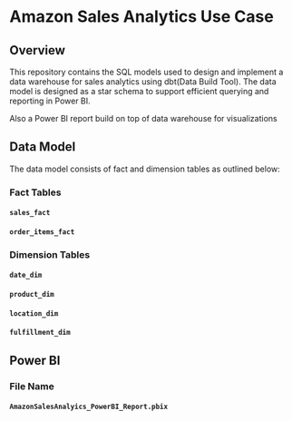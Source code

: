 # Amazon Sales Analytics Use Case

## Overview

This repository contains the SQL models used to design and implement a data warehouse for sales analytics using dbt(Data Build Tool). The data model is designed as a star schema to support efficient querying and reporting in Power BI.

Also a Power BI report build on top of data warehouse for visualizations

## Data Model

The data model consists of fact and dimension tables as outlined below:

### Fact Tables

#### `sales_fact`

#### `order_items_fact`

### Dimension Tables

#### `date_dim`

#### `product_dim`

#### `location_dim`

#### `fulfillment_dim`

## Power BI

### File Name

#### `AmazonSalesAnalyics_PowerBI_Report.pbix`
